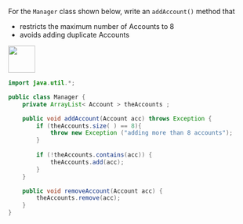 <panel header=":lock::key: Write a `Manager#addAccount()`">
<question has-input="true">

For the `Manager` class shown below, write an `addAccount()` method that

* restricts the maximum number of Accounts to 8
* avoids adding duplicate Accounts

<img src="{{baseUrl}}/errorHandling/defensiveProgramming/compulsoryAssociations/images/managerAccount.jpg" height="55" />
<p/>

<div slot="answer">

```java
import java.util.*;

public class Manager {
    private ArrayList< Account > theAccounts ;

    public void addAccount(Account acc) throws Exception {
        if (theAccounts.size( ) == 8){
            throw new Exception ("adding more than 8 accounts");
        }
        
        if (!theAccounts.contains(acc)) {
            theAccounts.add(acc);
        }
    }

    public void removeAccount(Account acc) {
        theAccounts.remove(acc);
    }
}
```

</div>
</question>
</panel>
